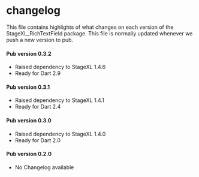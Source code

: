 # changelog

This file contains highlights of what changes on each version of the StageXL_RichTextField
package. This file is normally updated whenever we push a new version to pub.

#### Pub version 0.3.2
  * Raised dependency to StageXL 1.4.6
  * Ready for Dart 2.9

#### Pub version 0.3.1
  * Raised dependency to StageXL 1.4.1
  * Ready for Dart 2.4

#### Pub version 0.3.0
  * Raised dependency to StageXL 1.4.0
  * Ready for Dart 2.0
  
#### Pub version 0.2.0
  * No Changelog available